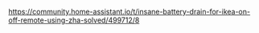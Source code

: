 https://community.home-assistant.io/t/insane-battery-drain-for-ikea-on-off-remote-using-zha-solved/499712/8
